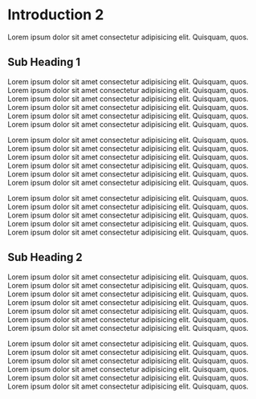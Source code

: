 # Introduction 2

Lorem ipsum dolor sit amet consectetur adipisicing elit. Quisquam, quos.

## Sub Heading 1

Lorem ipsum dolor sit amet consectetur adipisicing elit. Quisquam, quos.
Lorem ipsum dolor sit amet consectetur adipisicing elit. Quisquam, quos.
Lorem ipsum dolor sit amet consectetur adipisicing elit. Quisquam, quos.
Lorem ipsum dolor sit amet consectetur adipisicing elit. Quisquam, quos.
Lorem ipsum dolor sit amet consectetur adipisicing elit. Quisquam, quos.
Lorem ipsum dolor sit amet consectetur adipisicing elit. Quisquam, quos.

Lorem ipsum dolor sit amet consectetur adipisicing elit. Quisquam, quos.
Lorem ipsum dolor sit amet consectetur adipisicing elit. Quisquam, quos.
Lorem ipsum dolor sit amet consectetur adipisicing elit. Quisquam, quos.
Lorem ipsum dolor sit amet consectetur adipisicing elit. Quisquam, quos.
Lorem ipsum dolor sit amet consectetur adipisicing elit. Quisquam, quos.
Lorem ipsum dolor sit amet consectetur adipisicing elit. Quisquam, quos.

Lorem ipsum dolor sit amet consectetur adipisicing elit. Quisquam, quos.
Lorem ipsum dolor sit amet consectetur adipisicing elit. Quisquam, quos.
Lorem ipsum dolor sit amet consectetur adipisicing elit. Quisquam, quos.
Lorem ipsum dolor sit amet consectetur adipisicing elit. Quisquam, quos.
Lorem ipsum dolor sit amet consectetur adipisicing elit. Quisquam, quos.

## Sub Heading 2

Lorem ipsum dolor sit amet consectetur adipisicing elit. Quisquam, quos.
Lorem ipsum dolor sit amet consectetur adipisicing elit. Quisquam, quos.
Lorem ipsum dolor sit amet consectetur adipisicing elit. Quisquam, quos.
Lorem ipsum dolor sit amet consectetur adipisicing elit. Quisquam, quos.
Lorem ipsum dolor sit amet consectetur adipisicing elit. Quisquam, quos.
Lorem ipsum dolor sit amet consectetur adipisicing elit. Quisquam, quos.
Lorem ipsum dolor sit amet consectetur adipisicing elit. Quisquam, quos.

Lorem ipsum dolor sit amet consectetur adipisicing elit. Quisquam, quos.
Lorem ipsum dolor sit amet consectetur adipisicing elit. Quisquam, quos.
Lorem ipsum dolor sit amet consectetur adipisicing elit. Quisquam, quos.
Lorem ipsum dolor sit amet consectetur adipisicing elit. Quisquam, quos.
Lorem ipsum dolor sit amet consectetur adipisicing elit. Quisquam, quos.
Lorem ipsum dolor sit amet consectetur adipisicing elit. Quisquam, quos.
